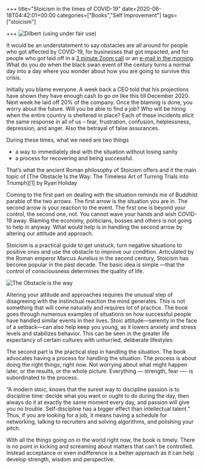 +++
title="Stoicism in the times of COVID-19"
date=2020-06-18T04:42:01+00:00
categories=["Books","Self Improvement"]
tags=["stoicism"]


+++
![Dilbert (using under fair use)](https://i0.wp.com/shooonya-photos-1.s3.amazonaws.com/dilbert-layoff.png?ssl=1)


It would be an understatement to say obstacles are all around for people who got affected by COVID-19, for businesses that got impacted, and for people who got laid off in a <a href="https://www.forbes.com/sites/jackkelly/2020/05/13/uber-lays-off-3500-employees-over-a-zoom-call-the-way-in-which-a-company-downsizes-its-staff-says-a-lot-about-the-organization/#67faf8867251">3 minute Zoom call</a> or an <a href="https://www.businessinsider.com/laid-off-lyft-employees-describe-how-the-process-was-handled-2020-5">e-mail in the morning</a>. What do you do when the black swan event of the century turns a normal day into a day where you wonder about how you are going to survive this crisis.


Initially you blame everyone. A week back a CEO told that his projections have shown they have enough cash to go on like this till December 2020. Next week he laid off 20% of the company. Once the blaming is done, you worry about the future. Will you be able to find a job? Who will be hiring when the entire country is sheltered in place? Each of these incidents elicit the same response in all of us &#8211; fear, frustration, confusion, helplessness, depression, and anger. Also the betrayal of false assurances.

During these times, what we need are two things

  * a way to immediately deal with the situation without losing sanity
  * a process for recovering and being successful.

That&#8217;s what the ancient Roman philosophy of Stoicism offers and it the main topic of [The Obstacle Is the Way: The Timeless Art of Turning Trials into Triumph][1] by Ryan Holiday

Coming to the first part on dealing with the situation reminds me of Buddhist parable of the two arrows. The first arrow is the situation you are in. The second arrow is your reaction to the event. The first one is beyond your control, the second one, not. You cannot wave your hands and wish COVID-19 away. Blaming the economy, politicians, bosses and others is not going to help in anyway. What would help is in handling the second arrow by altering our attitude and approach.

Stoicism is a practical guide to get unstuck, turn negative situations to positive ones and use the obstacle to improve our condition. Articulated by the Roman emperor Marcus Aurelius in the second century, Stoicism has become popular in the past decade. The basic idea is simple —that the control of consciousness determines the quality of life.

![The Obstacle is the way](https://i2.wp.com/shooonya-photos-1.s3.amazonaws.com/obstacle.png?resize=206%2C300&#038;ssl=1#float)


Altering your attitude and approaches requires the unusual step of disagreeing with the instinctual reaction the mind generates. This is not something that will come naturally and requires lot of practice. The book goes through numerous examples of situations on how successful people have handled similar events in their lives. Stoic attitude—serenity in the face of a setback—can also help keep you young, as it lowers anxiety and stress levels and stabilizes behavior. This can be seen in the greater life expectancy of certain cultures with unhurried, deliberate lifestyles.

The second part is the practical step in handling the situation. The book advocates having a process for handling the situation. The process is about doing the right things, right now. Not worrying about what might happen later, or the results, or the whole picture. Everything — strength, fear —- is subordinated to the process.

“A modern stoic, knows that the surest way to discipline passion is to discipline time: decide what you want or ought to do during the day, then always do it at exactly the same moment every day, and passion will give you no trouble. Self-discipline has a bigger effect than intellectual talent.” Thus, if you are looking for a job, it means having a schedule for networking, talking to recruiters and solving algorithms, and polishing your pitch.

With all the things going on in the world right now, the book is timely. There is no point in kicking and screaming about matters that can&#8217;t be controlled. Instead acceptance or even indifference is a better approach as it can help develop strength, wisdom and perspective.
